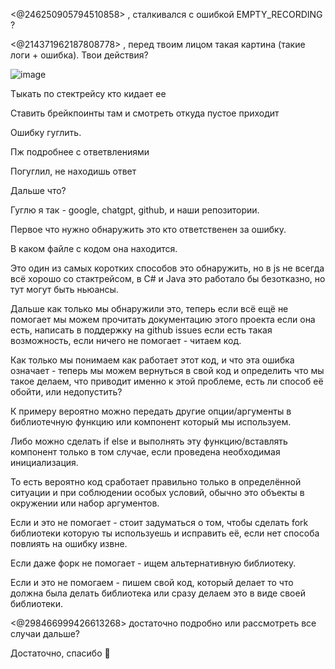 <@246250905794510858> , сталкивался с ошибкой EMPTY_RECORDING ?

<@214371962187808778> , перед твоим лицом такая картина (такие логи + ошибка). Твои действия?

![image](https://github.com/Konard/problem-solving/assets/1431904/0c853b60-bb27-4a4e-a47a-a066874c64cd)



Тыкать по стектрейсу кто кидает ее

Ставить брейкпоинты там и смотреть откуда пустое приходит

Ошибку гуглить.

Пж подробнее с ответвлениями

Погуглил, не находишь ответ

Дальше что?


Гуглю я так - google, chatgpt, github, и наши репозитории.


Первое что нужно обнаружить это кто ответственен за ошибку.

В каком файле с кодом она находится.

Это один из самых коротких способов это обнаружить, но в js не всегда всё хорошо со стактрейсом, в C# и Java это работало бы безотказно, но тут могут быть ньюансы.

Дальше как только мы обнаружили это, теперь если всё ещё не помогает мы можем прочитать документацию этого проекта если она есть, написать в поддержку на github issues если есть такая возможность, если ничего не помогает - читаем код.

Как только мы понимаем как работает этот код, и что эта ошибка означает - теперь мы можем вернуться в свой код и определить что мы такое делаем, что приводит именно к этой проблеме, есть ли способ её обойти, или недопустить?

К примеру вероятно можно передать другие опции/аргументы в библиотечную функцию или компонент который мы используем.

Либо можно сделать if else и выполнять эту функцию/вставлять компонент только в том случае, если проведена необходимая инициализация.

То есть вероятно код сработает правильно только в определённой ситуации и при соблюдении особых условий, обычно это объекты в окружении или набор аргументов.

Если и это не помогает - стоит задуматься о том, чтобы сделать fork библиотеки которую ты используешь и исправить её, если нет способа повлиять на ошибку извне.

Если даже форк не помогает - ищем альтернативную библиотеку.

Если и это не помогаем - пишем свой код, который делает то что должна была делать библиотека или сразу делаем это в виде своей библиотеки.


<@298466999426613268> достаточно подробно или рассмотреть все случаи дальше?


Достаточно, спасибо 🙂
